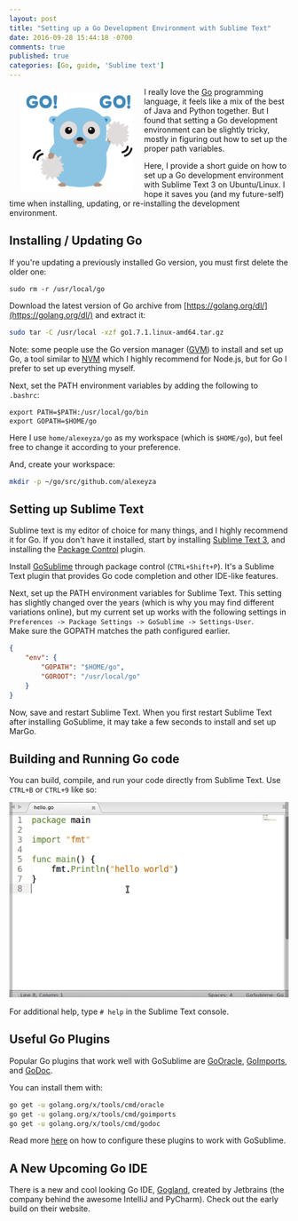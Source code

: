 ```yaml
---
layout: post
title: "Setting up a Go Development Environment with Sublime Text"
date: 2016-09-28 15:44:18 -0700
comments: true
published: true
categories: [Go, guide, 'Sublime text']
---
```

<img style="float:left; margin: 8px 20px" src="/assets/article_images/2016-09-28-setting-up-a-go-development-environment-with-sublimetext/gogo.png" widht="180" height="180" title="Go!"/>

I really love the [Go](https://golang.org/) programming language, it feels like a mix of the best of Java and Python together. But I found that setting a Go development environment can be slightly tricky, mostly in figuring out how to set up the proper path variables.

Here, I provide a short guide on how to set up a Go development environment with Sublime Text 3 on Ubuntu/Linux. I hope it saves you (and my future-self) time when installing, updating, or re-installing the development environment.

<!--more-->

## Installing / Updating Go
If you're updating a previously installed Go version, you must first delete the older one:

```
sudo rm -r /usr/local/go
```

Download the latest version of Go archive from [https://golang.org/dl/](https://golang.org/dl/) and extract it:

```bash
sudo tar -C /usr/local -xzf go1.7.1.linux-amd64.tar.gz
```

Note: some people use the Go version manager ([GVM](https://github.com/moovweb/gvm)) to install and set up Go, a tool similar to [NVM](https://github.com/creationix/nvm) which I highly recommend for Node.js, but for Go I prefer to set up everything myself.

Next, set the PATH environment variables by adding the following to `.bashrc`:

```
export PATH=$PATH:/usr/local/go/bin
export GOPATH=$HOME/go
```

Here I use `home/alexeyza/go` as my workspace (which is `$HOME/go`), but feel free to change it according to your preference.

And, create your workspace:

```bash
mkdir -p ~/go/src/github.com/alexeyza
```

## Setting up Sublime Text
Sublime text is my editor of choice for many things, and I highly recommend it for Go. If you don't have it installed, start by installing [Sublime Text 3](http://www.webupd8.org/2013/07/sublime-text-3-ubuntu-ppa-now-available.html), and installing the [Package Control](https://packagecontrol.io/installation) plugin.

Install [GoSublime](https://github.com/DisposaBoy/GoSublime) through package control (`CTRL+Shift+P`). It's a Sublime Text plugin that provides Go code completion and other IDE-like features.

Next, set up the PATH environment variables for Sublime Text. This setting has slightly changed over the years (which is why you may find different variations online), but my current set up works with the following settings in `Preferences -> Package Settings -> GoSublime -> Settings-User`.  
Make sure the GOPATH matches the path configured earlier.

```json
{
    "env": {
        "GOPATH": "$HOME/go",
        "GOROOT": "/usr/local/go"
    }
}
```

Now, save and restart Sublime Text. When you first restart Sublime Text after installing GoSublime, it may take a few seconds to install and set up MarGo.

## Building and Running Go code
You can build, compile, and run your code directly from Sublime Text. Use `CTRL+B` or `CTRL+9` like so:  

![Compiling and running within Sublime Text example](/assets/article_images/2016-09-28-setting-up-a-go-development-environment-with-sublimetext/go_hello_world.gif)

For additional help, type `# help` in the Sublime Text console.

## Useful Go Plugins
Popular Go plugins that work well with GoSublime are [GoOracle](https://github.com/waigani/GoOracle), [GoImports](https://godoc.org/golang.org/x/tools/cmd/goimports), and [GoDoc](https://godoc.org/golang.org/x/tools/cmd/godoc).

You can install them with:

```bash
go get -u golang.org/x/tools/cmd/oracle
go get -u golang.org/x/tools/cmd/goimports
go get -u golang.org/x/tools/cmd/godoc
```

Read more [here](https://www.wolfe.id.au/2015/03/05/using-sublime-text-for-go-development/) on how to configure these plugins to work with GoSublime.

## A New Upcoming Go IDE
There is a new and cool looking Go IDE, [Gogland](https://www.jetbrains.com/go/), created by Jetbrains (the company behind the awesome IntelliJ and PyCharm). Check out the early build on their website.